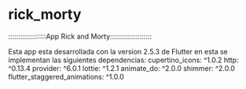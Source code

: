 # rick_morty

:::::::::::::::::::App Rick and Morty:::::::::::::::::::::

Esta app esta desarrollada con la version 2.5.3 de Flutter
en esta se implementan las siguientes dependencias:
  cupertino_icons: ^1.0.2
  http: ^0.13.4
  provider: ^6.0.1
  lottie: ^1.2.1
  animate_do: ^2.0.0
  shimmer: ^2.0.0
  flutter_staggered_animations: ^1.0.0